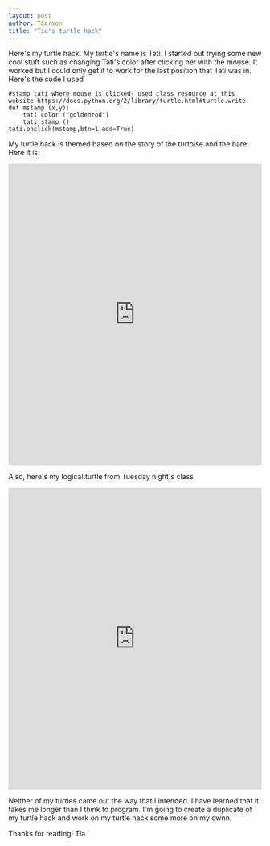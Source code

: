 ```yaml
---
layout: post
author: TCarmon
title: "Tia's turtle hack"
---
```


Here's my turtle hack. My turtle's name is Tati. I started out trying some new cool stuff such as changing Tati's color after clicking her with the mouse. It worked but I could only get it to work for the last position that Tati was in. Here's the code I used
```
#stamp tati where mouse is clicked- used class resource at this website https://docs.python.org/2/library/turtle.html#turtle.write
def mstamp (x,y):
    tati.color ("goldenrod")
    tati.stamp ()
tati.onclick(mstamp,btn=1,add=True)
```
My turtle hack is themed based on the story of the turtoise and the hare. Here it is:
<iframe src="https://trinket.io/embed/python/e423dc4e43" width="100%" height="600" frameborder="0" marginwidth="0" marginheight="0" allowfullscreen></iframe>

Also, here's my logical turtle from Tuesday night's class
<iframe src="https://trinket.io/embed/python/3a13e36cfd" width="100%" height="600" frameborder="0" marginwidth="0" marginheight="0" allowfullscreen></iframe>

Neither of my turtles came out the way that I intended. I have learned that it takes me longer than I think to program. I'm going to create a duplicate of my turtle hack and work on my turtle hack some more on my ownn.

Thanks for reading!
Tia
